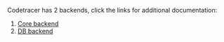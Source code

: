 Codetracer has 2 backends, click the links for additional documentation:

1. [Core backend](https://dev-docs.codetracer.com/Introduction/Backends/CoreBackend)
1. [DB backend](https://dev-docs.codetracer.com/Introduction/Backends/DBBackend)

